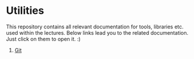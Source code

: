 # Utilities
This repository contains all relevant documentation for tools, libraries etc. used within the lectures. Below links lead you to the related documentation. Just click on them to open it. :)

1. [Git](git.md)
